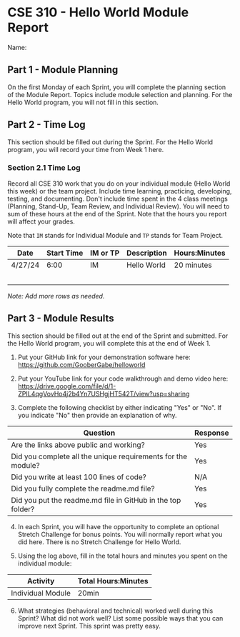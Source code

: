 # CSE 310 - Hello World Module Report

Name:

## Part 1 - Module Planning

On the first Monday of each Sprint, you will complete the planning section of the Module Report.  Topics include module selection and planning.  For the Hello World program, you will not fill in this section.

## Part 2 - Time Log

This section should be filled out during the Sprint. For the Hello World program, you will record your time from Week 1 here.

### Section 2.1 Time Log

Record all CSE 310 work that you do on your individual module (Hello World this week) or the team project.  Include time learning, practicing, developing, testing, and documenting.  Don't include time spent in the 4 class meetings (Planning, Stand-Up, Team Review, and Individual Review).  You will need to sum of these hours at the end of the Sprint. Note that the hours you report will affect your grades.

Note that `IM` stands for Individual Module and `TP` stands for Team Project.

|Date      |Start Time|IM or TP|Description                                 |Hours:Minutes|
|----------|----------|--------|--------------------------------------------|-------------|
|4/27/24   |6:00      |IM      |Hello World                                 |20 minutes   |
|          |          |        |                                            |             |
|          |          |        |                                            |             |
|          |          |        |                                            |             |
|          |          |        |                                            |             |
|          |          |        |                                            |             |

_Note: Add more rows as needed._

## Part 3 - Module Results

This section should be filled out at the end of the Sprint and submitted.  For the Hello World program, you will complete this at the end of Week 1.

1. Put your GitHub link for your demonstration software here: https://github.com/GooberGabe/helloworld

2. Put your YouTube link for your code walkthrough and demo video here: https://drive.google.com/file/d/1-ZPIL4qgVovHo4j2b4Yn7USHgjHT542T/view?usp=sharing

3. Complete the following checklist by either indicating "Yes" or "No".  If you indicate "No" then provide an explanation of why.

|Question                                                    |Response|
|------------------------------------------------------------|--------|
|Are the links above public and working?                     | Yes    |
|Did you complete all the unique requirements for the module?| Yes    |
|Did you write at least 100 lines of code?                   | N/A    |
|Did you fully complete the readme.md file?                  | Yes    |
|Did you put the readme.md file in GitHub in the top folder? | Yes    |

4. In each Sprint, you will have the opportunity to complete an optional Stretch Challenge for bonus points.  You will normally report what you did here.  There is no Stretch Challenge for Hello World.

5. Using the log above, fill in the total hours and minutes you spent on the individual module:

|Activity         |Total Hours:Minutes|
|-----------------|-------------------|
|Individual Module|20min              |


6. What strategies (behavioral and technical) worked well during this Sprint?  What did not work well?  List some possible ways that you can improve next Sprint.
This sprint was pretty easy. 

